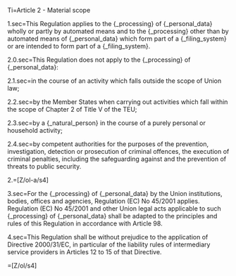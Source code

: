 Ti=Article 2 - Material scope

1.sec=This Regulation applies to the {_processing} of {_personal_data} wholly or partly by automated means and to the {_processing} other than by automated means of {_personal_data} which form part of a {_filing_system} or are intended to form part of a {_filing_system}.

2.0.sec=This Regulation does not apply to the {_processing} of {_personal_data}:

2.1.sec=in the course of an activity which falls outside the scope of Union law;

2.2.sec=by the Member States when carrying out activities which fall within the scope of Chapter 2 of Title V of the TEU;

2.3.sec=by a {_natural_person} in the course of a purely personal or household activity;

2.4.sec=by competent authorities for the purposes of the prevention, investigation, detection or prosecution of criminal offences, the execution of criminal penalties, including the safeguarding against and the prevention of threats to public security.

2.=[Z/ol-a/s4]

3.sec=For the {_processing} of {_personal_data} by the Union institutions, bodies, offices and agencies, Regulation (EC) No 45/2001 applies. Regulation (EC) No 45/2001 and other Union legal acts applicable to such {_processing} of {_personal_data} shall be adapted to the principles and rules of this Regulation in accordance with Article 98.

4.sec=This Regulation shall be without prejudice to the application of Directive 2000/31/EC, in particular of the liability rules of intermediary service providers in Articles 12 to 15 of that Directive.

=[Z/ol/s4]

